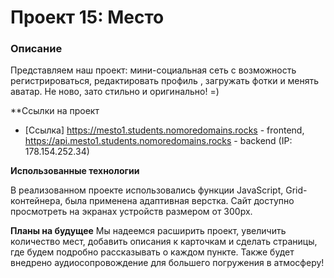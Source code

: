 # Проект 15: Место

### Описание

Представляем наш проект: мини-социальная сеть с возможность регистрироваться, редактировать профиль , загружать фотки и менять аватар. Не ново, зато стильно и оригинально! =)

**Ссылки на проект

* [Ссылка] https://mesto1.students.nomoredomains.rocks - frontend, https://api.mesto1.students.nomoredomains.rocks - backend (IP: 178.154.252.34)

**Использованные технологии**

В реализованном проекте использовались функции JavaScript, Grid-контейнера, была применена адаптивная верстка. Сайт доступно просмотреть на экранах устройств размером от 300px. 


**Планы на будущее**
Мы надеемся расширить проект, увеличить количество мест, добавить описания к карточкам и сделать страницы, где будем подробно рассказывать о каждом пункте. Также будет внедрено аудиосопровождение для большего погружения в атмосферу!
